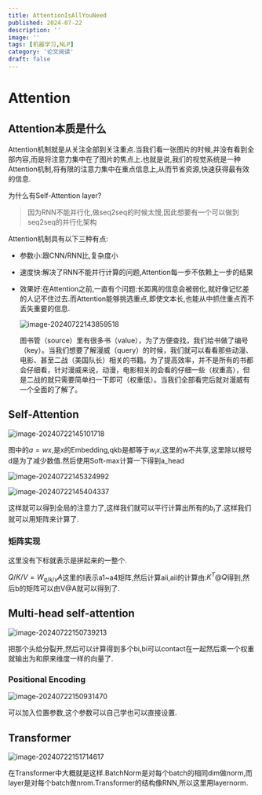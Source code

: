 ```yaml
---
title: AttentionIsAllYouNeed
published: 2024-07-22
description: ''
image: ''
tags: [机器学习,NLP]
category: '论文阅读'
draft: false 
---
```


# Attention

## Attention本质是什么

Attention机制就是从关注全部到关注重点.当我们看一张图片的时候,并没有看到全部内容,而是将注意力集中在了图片的焦点上.也就是说,我们的视觉系统是一种Attention机制,将有限的注意力集中在重点信息上,从而节省资源,快速获得最有效的信息.

为什么有Self-Attention layer?

> 因为RNN不能并行化,做seq2seq的时候太慢,因此想要有一个可以做到seq2seq的并行化架构

Attention机制具有以下三种有点:

- 参数小:跟CNN/RNN比,复杂度小

- 速度快:解决了RNN不能并行计算的问题,Attention每一步不依赖上一步的结果

- 效果好:在Attention之前,一直有个问题:长距离的信息会被弱化,就好像记忆差的人记不住过去.而Attention能够挑选重点,即使文本长,也能从中抓住重点而不丢失重要的信息.

  ![image-20240722143859518](https://p.ipic.vip/p3syrb.png)

  图书管（source）里有很多书（value），为了方便查找，我们给书做了编号（key）。当我们想要了解漫威（query）的时候，我们就可以看看那些动漫、电影、甚至二战（美国队长）相关的书籍。为了提高效率，并不是所有的书都会仔细看，针对漫威来说，动漫，电影相关的会看的仔细一些（权重高），但是二战的就只需要简单扫一下即可（权重低）。当我们全部看完后就对漫威有一个全面的了解了。

## Self-Attention

![image-20240722145101718](https://p.ipic.vip/3h97ug.png)

图中的$a=wx$,是x的Embedding,qkb是都等于$w_ix$,这里的w不共享,这里除以根号d是为了减少数值.然后使用Soft-max计算一下得到a_head

![image-20240722145324992](https://p.ipic.vip/zyta17.png)

![image-20240722145404337](https://p.ipic.vip/tw8rr2.png)

这样就可以得到全局的注意力了,这样我们就可以平行计算出所有的$b_i$了.这样我们就可以用矩阵来计算了.

### 矩阵实现

这里没有下标就表示是拼起来的一整个.

$Q/K/V = W_{q/k/v}A$这里的I表示a1~a4矩阵,然后计算aii,aii的计算由:$K^T@Q$得到,然后b的矩阵可以由V@A就可以得到了.

## Multi-head self-attention

![image-20240722150739213](https://p.ipic.vip/h616i9.png)

把那个头给分裂开,然后可以计算得到多个bi,bi可以contact在一起然后乘一个权重就输出为和原来维度一样的向量了.

### Positional Encoding

![image-20240722150931470](https://p.ipic.vip/osdala.png)

可以加入位置参数,这个参数可以自己学也可以直接设置.

## Transformer

![image-20240722151714617](https://p.ipic.vip/f3j6fl.png)

在Transformer中大概就是这样.BatchNorm是对每个batch的相同dim做norm,而layer是对每个batch做nrom.Transformer的结构像RNN,所以这里用layernorm.
